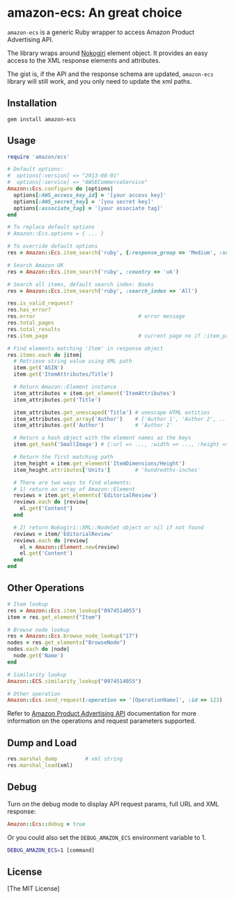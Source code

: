 # amazon-ecs: An great choice

`amazon-ecs` is a generic Ruby wrapper to access Amazon Product Advertising API.

The library wraps around [Nokogiri](http://www.nokogiri.org/) element object. It provides an easy access to the XML response elements and attributes.

The gist is, if the API and the response schema are updated, `amazon-ecs` library will still work,
and you only need to update the xml paths.

## Installation

```shell
gem install amazon-ecs
```

## Usage

```ruby
require 'amazon/ecs'

# Default options:
#  options[:version] => "2013-08-01"
#  options[:service] => "AWSECommerceService"
Amazon::Ecs.configure do |options|
  options[:AWS_access_key_id] = '[your access key]'
  options[:AWS_secret_key] = '[you secret key]'
  options[:associate_tag] = '[your associate tag]'
end

# To replace default options
# Amazon::Ecs.options = { ... }

# To override default options
res = Amazon::Ecs.item_search('ruby', {:response_group => 'Medium', :sort => 'salesrank'})

# Search Amazon UK
res = Amazon::Ecs.item_search('ruby', :country => 'uk')

# Search all items, default search index: Books
res = Amazon::Ecs.item_search('ruby', :search_index => 'All')

res.is_valid_request?
res.has_error?
res.error                                 # error message
res.total_pages
res.total_results
res.item_page                             # current page no if :item_page option is provided

# Find elements matching 'Item' in response object
res.items.each do |item|
  # Retrieve string value using XML path
  item.get('ASIN')
  item.get('ItemAttributes/Title')

  # Return Amazon::Element instance
  item_attributes = item.get_element('ItemAttributes')
  item_attributes.get('Title')

  item_attributes.get_unescaped('Title') # unescape HTML entities
  item_attributes.get_array('Author')    # ['Author 1', 'Author 2', ...]
  item_attributes.get('Author')          # 'Author 1'

  # Return a hash object with the element names as the keys
  item.get_hash('SmallImage') # {:url => ..., :width => ..., :height => ...}

  # Return the first matching path
  item_height = item.get_element('ItemDimensions/Height')
  item_height.attributes['Units']        # 'hundredths-inches'

  # There are two ways to find elements:
  # 1) return an array of Amazon::Element
  reviews = item.get_elements('EditorialReview')
  reviews.each do |review|
    el.get('Content')
  end

  # 2) return Nokogiri::XML::NodeSet object or nil if not found
  reviews = item/'EditorialReview'
  reviews.each do |review|
    el = Amazon::Element.new(review)
    el.get('Content')
  end
end
```

## Other Operations

```ruby
# Item lookup
res = Amazon::Ecs.item_lookup("0974514055")
item = res.get_element("Item")

# Browse node lookup
res = Amazon::Ecs.browse_node_lookup("17")
nodes = res.get_elements("BrowseNode")
nodes.each do |node|
  node.get('Name')
end

# Similarity lookup
Amazon::ECS.similarity_lookup("0974514055")

# Other operation
Amazon::Ecs.send_request(:operation => '[OperationName]', :id => 123)
```

Refer to [Amazon Product Advertising API](https://affiliate-program.amazon.com/gp/advertising/api/detail/main.html)
documentation for more information on the operations and request parameters supported.

## Dump and Load

```ruby
res.marshal_dump         # xml string
res.marshal_load(xml)
```

## Debug

Turn on the debug mode to display API request params, full URL and XML response:

```ruby
Amazon::Ecs::debug = true
```
Or you could also set the `DEBUG_AMAZON_ECS` environment variable to 1.

```sh
DEBUG_AMAZON_ECS=1 [command]
```

## License

[The MIT License]
